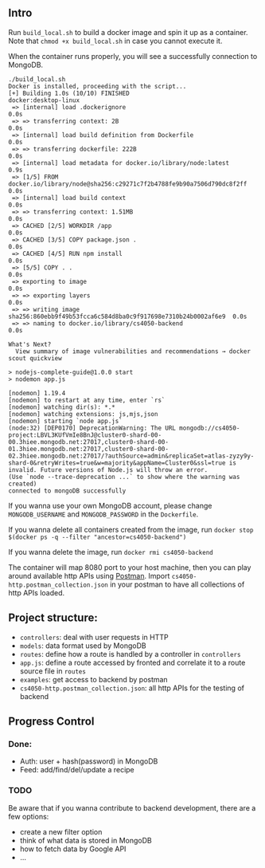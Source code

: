 ## Intro

Run `build_local.sh` to build a docker image and spin it up as a container. Note that `chmod +x build_local.sh` in case you cannot execute it.

When the container runs properly, you will see a successfully connection to MongoDB.
```
./build_local.sh 
Docker is installed, proceeding with the script...
[+] Building 1.0s (10/10) FINISHED                                  docker:desktop-linux
 => [internal] load .dockerignore                                                   0.0s
 => => transferring context: 2B                                                     0.0s
 => [internal] load build definition from Dockerfile                                0.0s
 => => transferring dockerfile: 222B                                                0.0s
 => [internal] load metadata for docker.io/library/node:latest                      0.9s
 => [1/5] FROM docker.io/library/node@sha256:c29271c7f2b4788fe9b90a7506d790dc8f2ff  0.0s
 => [internal] load build context                                                   0.0s
 => => transferring context: 1.51MB                                                 0.0s
 => CACHED [2/5] WORKDIR /app                                                       0.0s
 => CACHED [3/5] COPY package.json .                                                0.0s
 => CACHED [4/5] RUN npm install                                                    0.0s
 => [5/5] COPY . .                                                                  0.0s
 => exporting to image                                                              0.0s
 => => exporting layers                                                             0.0s
 => => writing image sha256:860ebb9f49b53fcca6c584d8ba0c9f917698e7310b24b0002af6e9  0.0s
 => => naming to docker.io/library/cs4050-backend                                   0.0s

What's Next?
  View summary of image vulnerabilities and recommendations → docker scout quickview

> nodejs-complete-guide@1.0.0 start
> nodemon app.js

[nodemon] 1.19.4
[nodemon] to restart at any time, enter `rs`
[nodemon] watching dir(s): *.*
[nodemon] watching extensions: js,mjs,json
[nodemon] starting `node app.js`
(node:32) [DEP0170] DeprecationWarning: The URL mongodb://cs4050-project:LBVL3KUfVmIe8BnJ@cluster0-shard-00-00.3hiee.mongodb.net:27017,cluster0-shard-00-01.3hiee.mongodb.net:27017,cluster0-shard-00-02.3hiee.mongodb.net:27017/?authSource=admin&replicaSet=atlas-zyzy9y-shard-0&retryWrites=true&w=majority&appName=Cluster0&ssl=true is invalid. Future versions of Node.js will throw an error.
(Use `node --trace-deprecation ...` to show where the warning was created)
connected to mongoDB successfully
```


If you wanna use your own MongoDB account, please change `MONGODB_USERNAME` and `MONGODB_PASSWORD` in the `Dockerfile`.

If you wanna delete all containers created from the image, run `docker stop $(docker ps -q --filter "ancestor=cs4050-backend")`

If you wanna delete the image, run `docker rmi cs4050-backend`

The container will map 8080 port to your host machine, then you can play around available http APIs using [Postman](https://www.postman.com/). Import `cs4050-http.postman_collection.json` in your postman to have all collections of http APIs loaded.

## Project structure:

- `controllers`: deal with user requests in HTTP
- `models`: data format used by MongoDB
- `routes`: define how a route is handled by a controller in `controllers`
- `app.js`: define a route accessed by fronted and correlate it to a route source file in `routes`
- `examples`: get access to backend by postman 
- `cs4050-http.postman_collection.json`: all http APIs for the testing of backend

## Progress Control
### Done:
- Auth: user + hash(password) in MongoDB
- Feed: add/find/del/update a recipe 

### TODO
Be aware that if you wanna contribute to backend development, there are a few options:
- create a new filter option
- think of what data is stored in MongoDB
- how to fetch data by Google API
- ...
  
